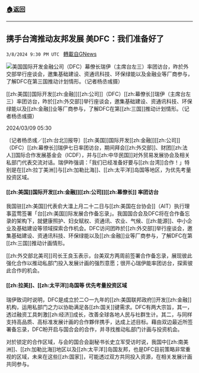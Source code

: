 ###  [:house:返回](README.md)
---


## 携手台湾推动友邦发展 美DFC：我们准备好了
`3/8/2024 9:30 PM UTC ` [轉載自GNews](https://gnews.org/articles/2378460)

![美国国际开发金融公司（DFC）幕僚长瑞伊（主席台左三）率团访台，昨於外交部举行座谈会，邀集基础建设、资通讯科技、环保绿能以及金融业等厂商参与，了解DFC在第三国推动计划情形。（记者杨丞彧摄）](https://img.ltn.com.tw/Upload/news/600/2024/03/09/105.jpg "美国国际开发金融公司（DFC）幕僚长瑞伊（主席台左三）率团访台，昨於外交部举行座谈会，邀集基础建设、资通讯科技、环保绿能以及金融业等厂商参与，了解DFC在第三国推动计划情形。（记者杨丞彧摄）")

[[zh:美国]]国际开发[[zh:金融]][[zh:公司]]（DFC）[[zh:幕僚长]]瑞伊（主席台左三）率团访台，昨於[[zh:外交部]]举行座谈会，邀集基础建设、资通讯科技、环保绿能以及[[zh:金融]]业等厂商参与，了解DFC在第[[zh:三国]]推动计划情形。（记者杨丞彧摄）

2024/03/09 05:30

〔记者杨丞彧／[[zh:台北]]报导〕[[zh:美国]]国际开发[[zh:金融]][[zh:公司]]（DFC）[[zh:幕僚长]]瑞伊七日率团访台，期间拜会[[zh:外交部]]、财团[[zh:法人]]国际合作发展基金会（ICDF），并与[[zh:中华民国]]对外贸易发展协会及相关私部门代表交流对话。瑞伊昨强调：「我们已经准备好要与[[zh:台湾]]合作！」特别是在[[zh:拉丁美洲]]与[[zh:加勒比海]]、[[zh:太平洋]]岛国等地区，为优先考量投资区域。

#### [[zh:美国]]国际开发[[zh:金融]][[zh:公司]][[zh:幕僚长]] 率团访台

我国驻[[zh:美国]]代表俞大㵢上月二十二日与[[zh:美国在台协会]]（AIT）执行理事蓝莺签署「台[[zh:美国]]际发展合作备忘录」。我国国合会及DFC将在合作备忘录的架构下，就健康照护、妇女赋权、资通讯、农业、气候、[[zh:能源]]、中小企业及基础建设等领域探索合作机会。DFC访问团昨於[[zh:外交部]]举行座谈会，邀集基础建设、资通讯科技、环保绿能以及[[zh:金融]]业等厂商参与，了解DFC在第[[zh:三国]]推动计画情形。

[[zh:外交部北美司]]司长王良玉表示，台美双方两周前签署合作备忘录，展现彼此强化合作以推动私部门投入发展计画的强烈意愿；很开心瑞伊能率团访台，探索彼此合作的机会。

#### [[zh:拉美]]、[[zh:太平洋]]岛国等 优先考量投资区域

瑞伊致词时说明，DFC是成立於二○一九年的[[zh:美国联邦政府]]开发[[zh:金融]]机构，运用私部门之力以协助满足各[[zh:国关]]键需求。DFC有两大宗旨，其一，透过融资工具刺激[[zh:经济]]成长，改善全球各地人民与社群生计。其二，与同样支持高品质、高标准发展计画的合作夥伴携手，达成上述目标。藉由双边最近所签署备忘录，DFC盼开启与国合会的合作，并寻找推动私部门计画与投资机会。

对於锁定的合作区域，与会的国合会副秘书长史立军受访时说，我国中[[zh:南美洲]]、[[zh:加勒比海]]地区以及[[zh:太平洋]]岛国友邦，也是DFC目前策略非常重视的区域，未来在这些[[zh:国家]]，可能透过双方共同投入资源，在相关发展计画共同参与。
